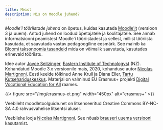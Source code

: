 ```yaml
---
title: Meist
description: Mis on Moodle juhend?
---
```


*Moodle'i tööriistade juhend* on õpetus, kuidas kasutada [Moodle'it](https://moodle.org/) (versioon 3 ja uuem). Antud juhend on loodud õpetajatele ja koolitajatele. See annab informatsiooni peamistest Moodle'i tööriistadest ja sellest, millist tööriista kasutada, et saavutada vastav pedagoogiline eesmärk. See mainib ka [Bloomi taksonoomia tasandeid](https://en.wikipedia.org/wiki/Bloom%27s_taxonomy) mida on võimalik saavutada, kasutades erinevaid tööriistu.

Idee autor [Joyce Seitzinger](https://twitter.com/catspyjamasnz), [Eastern Institute of Technologyst](https://www.eit.ac.nz/) (NZ). Kohandatud Moodle 3.x versioonile mais, 2020, kohanduse autor [Nicolas Martignoni](https://blog.martignoni.net/a-propos/). Eesti keelde tõlkinud Anne Krull ja Diana Eller, [Tartu Kutsehariduskeskus](https://khk.ee/). Materjal on valminud EU Erasmus+ projekti [Digital Vocational Education for All](https://www.digivet4all.com) raames.

{{< figure src="/img/erasmus-et.png" width="450px" alt="erasmus+" >}}

Veebileht moodletoolguide.net on litsenseeritud Creative Commons BY-NC-SA 4.0 rahvusvahelise litsentsi alusel.

Veebilehe looja [Nicolas Martignoni](https://blog.martignoni.net/a-propos/). See nõuab  [brauseri uuema versiooni](https://browsehappy.com/) kasutamist.

